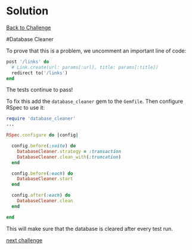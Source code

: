 # Solution

[Back to Challenge](../12_configuring_database_cleaner.md)

#Database Cleaner

To prove that this is a problem, we uncomment an important line of code:
```ruby
post '/links' do
  # Link.create(url: params[:url], title: params[:title])
  redirect to('/links')
end
```
The tests continue to pass!

To fix this add the ```database_cleaner``` gem to the ```Gemfile```. Then configure RSpec to use it:

```ruby
require 'database_cleaner'
...

RSpec.configure do |config|

  config.before(:suite) do
    DatabaseCleaner.strategy = :transaction
    DatabaseCleaner.clean_with(:truncation)
  end

  config.before(:each) do
    DatabaseCleaner.start
  end

  config.after(:each) do
    DatabaseCleaner.clean
  end

end
```

This will make sure that the database is cleared after every test run.

[next challenge](../13_configuring_the_rack_env.md)
